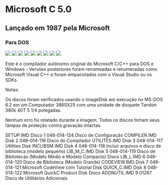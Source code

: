 # Microsoft C 5.0
## Lançado em 1987 pela Microsoft
### Para DOS

![](imagens/disco01.jpg)
![](imagens/disco02.jpg)
![](imagens/disco03.jpg)
![](imagens/disco04.jpg)
![](imagens/disco05.jpg)
![](imagens/disco06.jpg)
![](imagens/disco07.jpg)
![](imagens/disco08.jpg)
![](imagens/disco09.jpg)

Este é o compilador autônomo original do Microsoft C/C++ para DOS e
Windows - Versões posteriores foram renomeadas e renumeradas como Microsoft
Visual C++ e foram empacotados com o Visual Studio ou os SDKs.

Notas:

Os discos foram verificados usando o ImageDisk em execução no MS-DOS 6.2 em um
Computador 386SX25 com uma unidade de disquete Tandon 360k 40T 5 1/4 polegadas.

Nenhum erro foi relatado durante a imagem. Todos os discos tinham seus
tampas de proteção contra gravação intactas.


SETUP.IMD Disco 1 048-014-124 Disco de Configuração
COMPILER.IMD Disk 2 048-014-116 Disco do Compilador
UTILITES.IMD Disk 3 048-014-117 Utilities Disk
INCLIBSM.IMD Disk 4 048-014-118 Incluir arquivos e disco de biblioteca (modelo pequeno)
LIB_M_C.IMD Disk 5 048-014-119 Disco de Bibliotecas (Modelo Médio e Modelo Compacto)
Disco LIB_L.IMD 6 048-014-120 Disco de Biblioteca (Modelo Grande)
CODEVIEW.IMD Disk 7 048-014-121 Microsoft CodeView com Tutorial Disk
QUICK_C.IMD Disk 8 048-014-122 Microsoft QuickC Product Disk
Disco ADDNUTIL.IMD 9 01287 Disco de Utilitários Adicionais